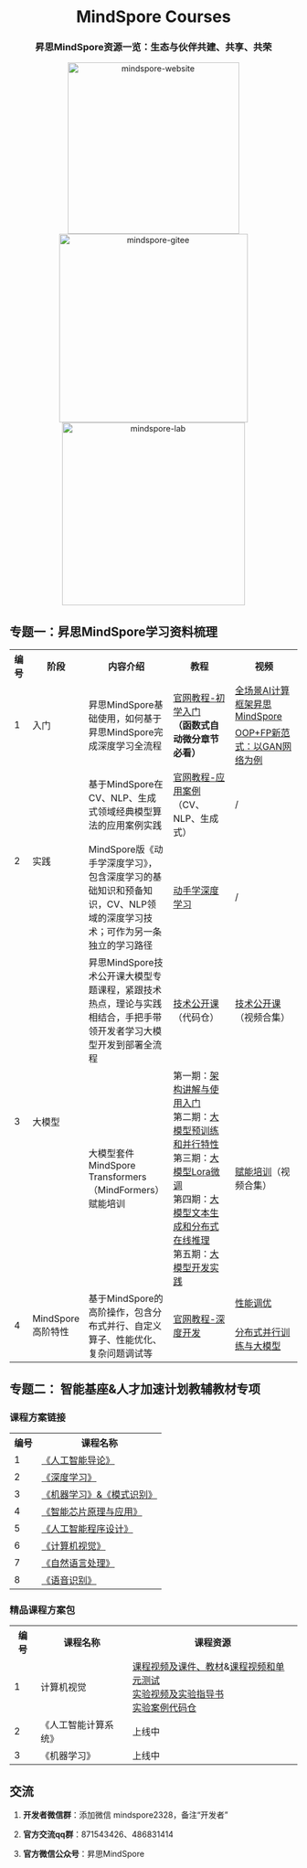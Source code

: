 

<div align='center'>
 
  <h1>MindSpore Courses</h1>

  <h3>
    昇思MindSpore资源一览：生态与伙伴共建、共享、共荣
  </h3>

  <a href="https://www.mindspore.cn/">
    <img alt="mindspore-website" src="https://github.com/mindspore-courses/.github/blob/master/profile/mindspore-website.png" width="300">
  </a>
  <a href="https://gitee.com/mindspore">
    <img alt="mindspore-gitee" src="https://github.com/mindspore-courses/.github/blob/master/profile/mindspore-gitee.png" width="330">
  </a>
  <a href="https://github.com/mindspore-lab">
    <img alt="mindspore-lab" src="https://github.com/mindspore-courses/.github/blob/master/profile/mindspore-lab.png" width="320">
  </a>
</div>




## 专题一：昇思MindSpore学习资料梳理

<table>
  <tr>
      <th width="5%">编号</th>
      <th width="8%">阶段</th>
      <th width="22%">内容介绍</th>
      <th width="35%">教程</th>
      <th width="30%">视频</th>
  </tr>
  <tr>
      <td rowspan="2">1</td>
      <td rowspan="2">入门</td>
      <td rowspan="2">昇思MindSpore基础使用，如何基于昇思MindSpore完成深度学习全流程</td>
      <td rowspan="2">
        <a href="https://www.mindspore.cn/tutorials/zh-CN/r2.2/index.html">官网教程-初学入门</a><br><strong>（函数式自动微分章节必看）</strong>
      </td>
      <td>
        <a href="https://www.bilibili.com/video/BV16G4y1a7A8/?spm_id_from=333.999.0.0">全场景AI计算框架昇思MindSpore</a>
      </td>
  </tr>
  <tr>
    <td>
      <a href="https://www.bilibili.com/video/BV1sd4y1d76X/?spm_id_from=333.999.0.0">OOP+FP新范式：以GAN网络为例</a>
    </td>
  </tr>
  <tr>
    <td rowspan="2">2</td>
    <td rowspan="2">实践</td>
    <td>基于MindSpore在CV、NLP、生成式领域经典模型算法的应用案例实践</td>
    <td>
        <a href="https://www.mindspore.cn/tutorials/application/zh-CN/r2.2/index.html">官网教程-应用案例</a>（CV、NLP、生成式）
    </td>
    <td>
      /
    </td>
  </tr>
  <tr>
    <td> MindSpore版《动手学深度学习》，包含深度学习的基础知识和预备知识，CV、NLP领域的深度学习技术；可作为另一条独立的学习路径</td>
    <td>
      <a href="https://openi.pcl.ac.cn/mindspore-courses/d2l-mindspore">动手学深度学习</a>
    </td>
    <td>
      /
    </td>
  </tr>
  <tr>
    <td rowspan="2">3</td>
    <td rowspan="2">大模型</td>
    <td>昇思MindSpore技术公开课大模型专题课程，紧跟技术热点，理论与实践相结合，手把手带领开发者学习大模型开发到部署全流程
    <td>
      <a href="https://github.com/mindspore-courses/step_into_llm">技术公开课</a>（代码仓）
    </td>
    <td>
      <a href="https://space.bilibili.com/526894060/channel/seriesdetail?sid=3293489">技术公开课</a>（视频合集）
    </td>
  </tr>
  <tr>
    <td>大模型套件MindSpore Transformers（MindFormers）赋能培训</td>
    <td>
      第一期：<a href="https://blog.csdn.net/Kenji_Shinji/article/details/133902411">架构讲解与使用入门</a><br>
      第二期：<a href="https://blog.csdn.net/Kenji_Shinji/article/details/133902503">大模型预训练和并行特性</a><br>
      第三期：<a href="https://blog.csdn.net/Kenji_Shinji/article/details/133902572">大模型Lora微调</a><br>
      第四期：<a href="https://blog.csdn.net/Kenji_Shinji/article/details/133902628">大模型文本生成和分布式在线推理</a><br>
      第五期：<a href="https://blog.csdn.net/Kenji_Shinji/article/details/133902659">大模型开发实践</a>
    </td>
    <td><a href="https://space.bilibili.com/526894060/channel/seriesdetail?sid=3699266">赋能培训</a>（视频合集）</td>
  </tr>
  <tr>
      <td rowspan="2">4</td>
      <td rowspan="2">MindSpore高阶特性</td>
      <td rowspan="2">基于MindSpore的高阶操作，包含分布式并行、自定义算子、性能优化、复杂问题调试等</td>
      <td rowspan="2">
        <a href="https://www.mindspore.cn/tutorials/experts/zh-CN/r2.2/index.html">官网教程-深度开发</a><br>
      </td>
      <td>
        <a href="https://www.bilibili.com/video/BV1h14y1b7e2/?spm_id_from=333.999.0.0">性能调优</a>
      </td>
  </tr>
  <tr>
    <td>
      <a href="https://www.bilibili.com/video/BV1MT411c761/?spm_id_from=333.999.0.0">分布式并行训练与大模型
    </td>
  </tr>
</table>

## 专题二： 智能基座&人才加速计划教辅教材专项

### 课程方案链接

<table>
  <tr>
    <th>编号</th>
    <th>课程名称</th>
  </tr>
  <tr>
    <td>1</td>
    <td>
      <a href= "https://edu.hicomputing.huawei.com/learn/courses-list/detail/1540025541640806402?l=L3_CUSTOMER">《人工智能导论》</a>
    </td>
  </tr>
  </tr>
  <tr>
    <td>2</td>
    <td>
      <a href= "https://edu.hicomputing.huawei.com/learn/courses-list/detail/1540025532916654082?l=L2_REGISTERED">《深度学习》</a>
    </td>
  </tr>
  <tr>
    <td>3</td>
    <td>
      <a href= "https://edu.hicomputing.huawei.com/learn/courses-list/detail/1540025532606275586?l=L3_CUSTOMER">《机器学习》&《模式识别》</a>
    </td>
  </tr>
  <tr>
    <td>4</td>
    <td>
      <a href= "https://edu.hicomputing.huawei.com/zh/learn/courses-list/detail/1540025534485323778?l=L3_CUSTOMER">《智能芯片原理与应用》</a>
    </td>
  </tr>
  <tr>
    <td>5</td>
    <td>
      <a href= "https://edu.hicomputing.huawei.com/learn/courses-list/detail/1540025533872955393?l=L3_CUSTOMER">《人工智能程序设计》</a>
    </td>
  </tr>
  <tr>
    <td>6</td>
    <td>
      <a href= "https://edu.hicomputing.huawei.com/learn/courses-list/detail/1540025533227032577?l=L3_CUSTOMER">《计算机视觉》</a>
    </td>
  </tr>
  <tr>
    <td>7</td>
    <td>
      <a href= "https://edu.hicomputing.huawei.com/learn/courses-list/detail/1540025534170750977?l=L3_CUSTOMER">《自然语言处理》</a>
    </td>
  </tr>
  <tr>
    <td>8</td>
    <td>
      <a href= "https://edu.hicomputing.huawei.com/learn/courses-list/detail/1540025534791507969?l=L3_CUSTOMER">《语音识别》</a>
    </td>
  </tr>
</table>


### 精品课程方案包

<table>
  <tr>
    <th>编号</th>
    <th>课程名称</th>
    <th>课程资源</th>
  </tr>
  <tr>
    <td>1</td>
    <td>计算机视觉</td>
    <td>
      <a href= "https://www.bilibili.com/video/BV1PK411y7dy/?spm_id_from=333.999.0.0">课程视频及课件、教材</a>&<a href= "https://hw.shixizhi.huawei.com/course/1390222376536522753/application-view?courseId=1615610001584369666&appId=493801773749334016&classId=&appType=1&status=&sxz-lang=zh_CN&tenantId=1390222376536522753">课程视频和单元测试</a><br>
      <a href= "https://openi.pcl.ac.cn/jiayu_neu/computer-vision-course-openi/src/branch/master/docs/tutorial.md">实验视频及实验指导书</a><br>
      <a href= "https://github.com/jiayuzhang128/computer-vision-course">实验案例代码仓</a><br>
    </td>
  </tr>
  </tr>
  <tr>
    <td>2</td>
    <td>《人工智能计算系统》</td>
    <td>上线中</td>
  </tr>
  <tr>
    <td>3</td>
    <td>《机器学习》</td>
    <td>上线中</td>
  </tr>
</table>


## 交流

1. **开发者微信群**：添加微信 mindspore2328，备注“开发者”

2. **官方交流qq群**：871543426、486831414

3. **官方微信公众号**：昇思MindSpore
